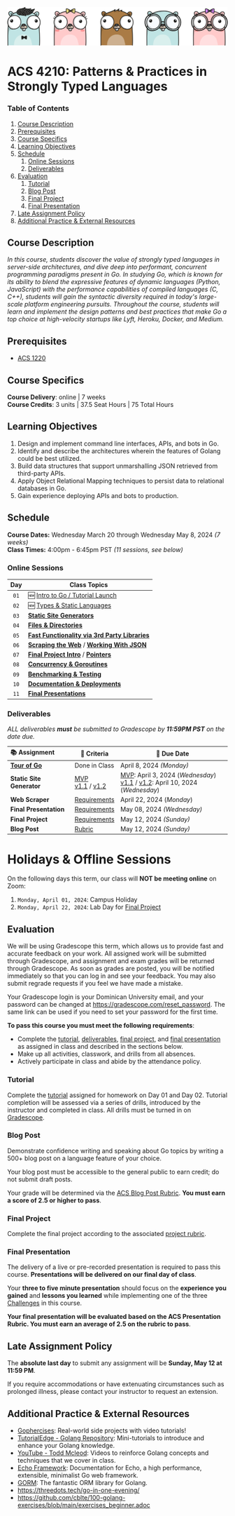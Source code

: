 ![gophers](https://raw.githubusercontent.com/ashleymcnamara/gophers/master/GOPHER_AVATARS.jpg)

# ACS 4210: Patterns & Practices in Strongly Typed Languages

<!-- omit in toc -->
### Table of Contents

1. [Course Description](#%63%6F%75%72%73%65%2D%64%65%73%63%72%69%70%74%69%6F%6E)
1. [Prerequisites](#%70%72%65%72%65%71%75%69%73%69%74%65%73)
1. [Course Specifics](#%63%6F%75%72%73%65%2D%73%70%65%63%69%66%69%63%73)
1. [Learning Objectives](#%6C%65%61%72%6E%69%6E%67%2D%6F%62%6A%65%63%74%69%76%65%73)
1. [Schedule](#%73%63%68%65%64%75%6C%65)
   1. [Online Sessions](#%6F%6E%6C%69%6E%65%2D%73%65%73%73%69%6F%6E%73)
   1. [Deliverables](#%64%65%6C%69%76%65%72%61%62%6C%65%73)
1. [Evaluation](#%65%76%61%6C%75%61%74%69%6F%6E)
   1. [Tutorial](#%74%75%74%6F%72%69%61%6C)
   1. [Blog Post](#%62%6C%6F%67%2D%70%6F%73%74)
   1. [Final Project](#%66%69%6E%61%6C%2D%70%72%6F%6A%65%63%74)
   1. [Final Presentation](#%66%69%6E%61%6C%2D%70%72%65%73%65%6E%74%61%74%69%6F%6E)
1. [Late Assignment Policy](#%6C%61%74%65%2D%61%73%73%69%67%6E%6D%65%6E%74%2D%70%6F%6C%69%63%79)
1. [Additional Practice \& External Resources](#%61%64%64%69%74%69%6F%6E%61%6C%2D%70%72%61%63%74%69%63%65%2D%26%2D%65%78%74%65%72%6E%61%6C%2D%72%65%73%6F%75%72%63%65%73)


## Course Description

_In this course, students discover the value of strongly typed languages in server-side architectures, and dive deep into performant, concurrent programming paradigms present in Go. In studying Go, which is known for its ability to blend the expressive features of dynamic languages (Python, JavaScript) with the performance capabilities of compiled languages (C, C++), students will gain the syntactic diversity required in today's large-scale platform engineering pursuits. Throughout the course, students will learn and implement the design patterns and best practices that make Go a top choice at high-velocity startups like Lyft, Heroku, Docker, and Medium._

## Prerequisites

- [ACS 1220](https://make.sc/acs1220)

## Course Specifics

**Course Delivery**: online | 7 weeks<br>
**Course Credits**: 3 units | 37.5 Seat Hours | 75 Total Hours

## Learning Objectives

1. Design and implement command line interfaces, APIs, and bots in Go.
2. Identify and describe the architectures wherein the features of Golang could be best utilized.
3. Build data structures that support unmarshalling JSON retrieved from third-party APIs.
4. Apply Object Relational Mapping techniques to persist data to relational databases in Go.
5. Gain experience deploying APIs and bots to production.

## Schedule

**Course Dates:** Wednesday March 20 through Wednesday May 8, 2024 _(7 weeks)_<br>
**Class Times:** 4:00pm - 6:45pm PST _(11 sessions, see below)_

### Online Sessions

| Day | Class Topics                                                                    |
| :---: | ------------------------------------------------------------------------- |
| `01`  | 🆕 [Intro to Go / Tutorial Launch](Lessons/Tour.md)                       |
| `02` | 🆕 [Types & Static Languages](Lessons/Types.md)                 |
| `03`  | **[Static Site Generators](Lessons/SSGProject.md)**                       |
| `04`  | **[Files & Directories](Lessons/FilesDirectories.md)**                    |
| `05`  | **[Fast Functionality via 3rd Party Libraries](Lessons/3rdPartyLibs.md)** |
| `06`  | **[Scraping the Web](Lessons/WebScraping.md)** / **[Working With JSON](Lessons/JSON.md)** |
| `07`  | **[Final Project Intro](Project/MakeUtility.md)** / **[Pointers](Lessons/Pointers.md)**                               |
| `08`  | **[Concurrency & Goroutines](Lessons/Lesson07.md)**                       |
| `09`  | **[Benchmarking & Testing](Lessons/Lesson09.md)**                         |
| `10`  | **[Documentation & Deployments](Lessons/DocsDeploy.md)**                  |
| `11`  | [**Final Presentations**](Project/MakeUtility.md)                         |

### Deliverables

_ALL deliverables **must** be submitted to Gradescope by **11:59PM PST** on the date due._

📚 Assignment                                       | 🔗 Criteria                                                                                                                                                     | 📆 Due Date
:-------------------------------------------------- | --------------------------------------------------------------------------------------------------------------------------------------------------------------- | ---------------------------------------------------------------------
**[Tour of Go](https://tour.golang.org/welcome/1)** | Done in Class                                                                                                                                                   | April 8, 2024 _(Monday)_
**Static Site Generator**                           | [MVP](https://github.com/Tech-at-DU/makesite#mvp)<br>[v1.1](https://github.com/Tech-at-DU/makesite#v1.1) / [v1.2](https://github.com/Tech-at-DU/makesite#v1.2) | <u>MVP</u>: April 3, 2024 (_Wednesday_)<br><u>v1.1</u> / <u>v1.2</u>: April 10, 2024 (_Wednesday_)
**Web Scraper**                                     | [Requirements](https://github.com/Tech-at-DU/makescraper)                                                                                                       | April 22, 2024 (_Monday_)
**Final Presentation**                              | [Requirements](Project/MakeUtility.md)                                                                                                                          | May 08, 2024 _(Wednesday)_
**Final Project**                                   | [Requirements](Project/MakeUtility.md)                                                                                                                          | May 12, 2024 _(Sunday)_
**Blog Post**                                       | [Rubric](https://docs.google.com/document/d/1p5A_FvkVDJ783kYlCwBDpdGbY3G50UUJBmHH2umrzoU/edit?usp=sharing)                                                      | May 12, 2024 _(Sunday)_

# Holidays & Offline Sessions

On the following days this term, our class will **NOT be meeting online** on Zoom:

1. `Monday, April 01, 2024`: Campus Holiday
2. `Monday, April 22, 2024`: Lab Day for [Final Project](Project/MakeUtility.md)

## Evaluation

We will be using Gradescope this term, which allows us to provide fast and accurate feedback on your work. All assigned work will be submitted through Gradescope, and assignment and exam grades will be returned through Gradescope. As soon as grades are posted, you will be notified immediately so that you can log in and see your feedback. You may also submit regrade requests if you feel we have made a mistake.

Your Gradescope login is your Dominican University email, and your password can be changed at <https://gradescope.com/reset_password>. The same link can be used if you need to set your password for the first time.

**To pass this course you must meet the following requirements**:

- Complete the [tutorial](#tutorial), [deliverables](#deliverables), [final project](#final-project), and [final presentation](#final-presentation) as assigned in class and described in the sections below.
- Make up all activities, classwork, and drills from all absences.
- Actively participate in class and abide by the attendance policy.

### Tutorial

Complete the [tutorial](https://tour.golang.org) assigned for homework on Day 01 and Day 02. Tutorial completion will be assessed via a series of drills, introduced by the instructor and completed in class. All drills must be turned in on [Gradescope](https://gradescope.com).

### Blog Post

Demonstrate confidence writing and speaking about Go topics by writing a 500+ blog post on a language feature of your choice.

Your blog post must be accessible to the general public to earn credit; do not submit draft posts.

Your grade will be determined via the [ACS Blog Post Rubric](). **You must earn a score of 2.5 or higher to pass**.

### Final Project

Complete the final project according to the associated [project rubric](Project/MakeUtility.md).

### Final Presentation

The delivery of a live or pre-recorded presentation is required to pass this course. **Presentations will be delivered on our final day of class**.

Your **three to five minute presentation** should focus on the **experience you gained** and **lessons you learned** while implementing one of the three [Challenges](#challenges) in this course.

**Your final presentation will be evaluated based on the ACS Presentation Rubric. You must earn an average of 2.5 on the rubric to pass**.

## Late Assignment Policy

The **absolute last day** to submit any assignment will be **Sunday, May 12 at 11:59 PM**.

If you require accommodations or have extenuating circumstances such as prolonged illness, please contact your instructor to request an extension.

## Additional Practice & External Resources

- [Gophercises](https://gophercises.com/): Real-world side projects with video tutorials!
- [TutorialEdge - Golang Repository](https://github.com/elliotforbes/tutorialedge-v2/tree/master/content/golang): Mini-tutorials to introduce and enhance your Golang knowledge.
- [YouTube - Todd Mcleod](https://www.youtube.com/user/toddmcleod/playlists): Videos to reinforce Golang concepts and techniques that we cover in class.
- [Echo Framework](https://echo.labstack.com/guide): Documentation for Echo, a high performance, extensible, minimalist Go web framework.
- [GORM](http://doc.gorm.io/#): The fantastic ORM library for Golang.
- <https://threedots.tech/go-in-one-evening/>
- <https://github.com/cblte/100-golang-exercises/blob/main/exercises_beginner.adoc>
